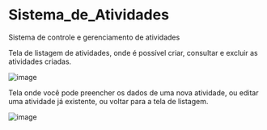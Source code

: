 # Sistema_de_Atividades
Sistema de controle e gerenciamento de atividades

Tela de listagem de atividades, onde é possível criar, consultar e excluir as atividades criadas.

![image](https://user-images.githubusercontent.com/70531906/185754725-d6a662a2-1d56-4eb2-b204-9a84bf8959ef.png)

Tela onde você pode preencher os dados de uma nova atividade, ou editar uma atividade já existente, ou voltar para a tela de listagem.

![image](https://user-images.githubusercontent.com/70531906/185754807-02655b11-7538-4f04-803c-9ec91d51021e.png)

